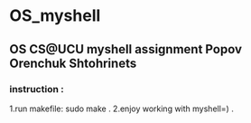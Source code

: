 # OS_myshell
## OS CS@UCU myshell assignment Popov Orenchuk Shtohrinets

### instruction : 
 1.run makefile: sudo make . 
 2.enjoy working with myshell=) . 
